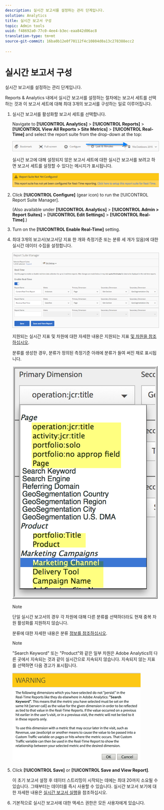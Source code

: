 ```yaml
---
description: 실시간 보고서를 설정하는 관리 단계입니다.
solution: Analytics
title: 실시간 보고서 구성
topic: Admin tools
uuid: f48692a0-77c0-4ee4-b3ec-eaa842d06ac8
translation-type: tm+mt
source-git-commit: 16ba0b12e0f70112f4c10804d0a13c278388ecc2

---
```



# 실시간 보고서 구성

실시간 보고서를 설정하는 관리 단계입니다.

Reports &amp; Analytics 내에서 실시간 보고서를 설정하는 절차에는 보고서 세트를 선택하는 것과 이 보고서 세트에 대해 최대 3개의 보고서를 구성하는 일로 이루어집니다.

1. 실시간 보고서를 활성화할 보고서 세트를 선택합니다.

   Navigate to **[!UICONTROL Analytics]** &gt; **[!UICONTROL Reports]** &gt; **[!UICONTROL View All Reports &gt; Site Metrics]** &gt; **[!UICONTROL Real-Time]** and select the report suite from the drop-down at the top:

   ![](assets/report_suite_selector.png)

   실시간 보고에 대해 설정되지 않은 보고서 세트에 대한 실시간 보고서를 보려고 하면 보고서 세트를 설정할 수 있다는 메시지가 표시됩니다.

   ![](assets/rep_suite_not_set_up.png)

1. Click **[!UICONTROL Configure]** (gear icon) to run the [!UICONTROL Report Suite Manager].

   (Also available under **[!UICONTROL Analytics]** &gt; **[!UICONTROL Admin &gt; Report Suites]** &gt; **[!UICONTROL Edit Settings]** &gt; **[!UICONTROL Real-Time]**.)

1. Turn on the **[!UICONTROL Enable Real-Time]** setting.
1. 최대 3개의 보고서(보고서당 지표 한 개와 측정기준 또는 분류 세 개가 있음)에 대한 실시간 데이터 수집을 설정합니다.

   ![](assets/real_time_admin.png)

   지원되는 실시간 지표 및 차원에 대한 자세한 내용은 지원되는 지표 [및 차원을 참조하십시오](/help/admin/admin/realtime/realtime-metrics.md).

   분류를 생성한 경우, 분류가 정의된 측정기준 아래에 분류가 들여 써진 채로 표시됩니다.

   ![](assets/classifications.png)

   >[!NOTE]
   >
   >단일 실시간 보고서의 경우 각 차원에 대해 다른 분류를 선택하더라도 현재 중복 차원 활성화를 지원하지 않습니다.

   분류에 대한 자세한 내용은 분류 [정보를 참조하십시오](/help/components/c-classifications2/c-classifications.md).

   >[!NOTE]
   >
   >"Search Keyword" 또는 "Product"와 같은 일부 차원은 Adobe Analytics의 다른 곳에서 지속되는 것과 같이 실시간으로 지속되지 않습니다. 지속되지 않는 지표를 선택하면 다음 경고가 표시됩니다.

   ![](assets/warning_dimensions.png)

1. Click **[!UICONTROL Save]** or **[!UICONTROL Save and View Report]**.

   이 초기 보고서 설정 후 데이터 스트리밍이 시작되는 데에는 최대 20까지 소요될 수 있습니다. 그때부터는 데이터를 즉시 사용할 수 있습니다. 실시간 보고서 보기에 대한 자세한 내용은 [실시간 보고서 실행](https://marketing.adobe.com/resources/help/en_US/sc/user/reports_realtime.html)을 참조하십시오.

1. 기본적으로 실시간 보고서에 대한 액세스 권한은 모든 사용자에게 있습니다.
